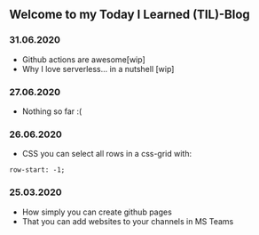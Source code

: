 ## Welcome to my Today I Learned (TIL)-Blog

### 31.06.2020
- Github actions are awesome[wip]
- Why I love serverless... in a nutshell [wip]

### 27.06.2020
- Nothing so far :(

### 26.06.2020
- CSS you can select all rows in a css-grid with: 
``` 
row-start: -1; 
```

### 25.03.2020
- How simply you can create github pages
- That you can add websites to your channels in MS Teams
